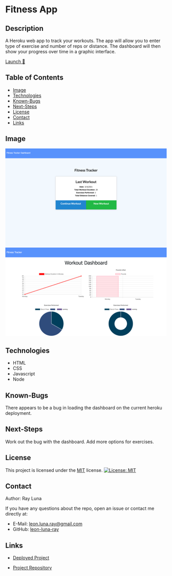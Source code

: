 
# Fitness App

  ## Description

  A Heroku web app to track your workouts. The app will allow you to enter type of exercise and number of reps or distance. The dashboard will then show your progress over time in a graphic interface.

  [Launch 🚀](https://ray-luna-fitness-tracker.herokuapp.com/) 

  ## Table of Contents

  * [Image](#image)
  * [Technologies](#technologies)
  * [Known-Bugs](#known-bugs)
  * [Next-Steps](#next-steps)
  * [License](#license)
  * [Contact](#contact)
  * [Links](#links)

  ## Image

  ![Fitness-Tracker](./assets/images/fitness-tracker.png)
  ![Dashboard](./assets/images/dashboard.png)

  ## Technologies
  
  * HTML
  * CSS
  * Javascript
  * Node

  ## Known-Bugs

  There appears to be a bug in loading the dashboard on the current heroku deployment.

  ## Next-Steps

  Work out the bug with the dashboard. Add more options for exercises.

  ## License

  This project is licensed under the [MIT](https://opensource.org/licenses/MIT) license.
  [![License: MIT](https://img.shields.io/badge/License-MIT-yellow.svg)](https://opensource.org/licenses/MIT)

  ## Contact

  Author: Ray Luna 

  If you have any questions about the repo, open an issue or contact me directly at:
  - E-Mail: leon.luna.ray@gmail.com
  - GitHub: [leon-luna-ray](https://github.com/leon-luna-ray)

  ## Links

  - [Deployed Project](https://ray-luna-fitness-tracker.herokuapp.com/) 

  - [Project Repository](https://github.com/leon-luna-ray/fitness-app)

  
